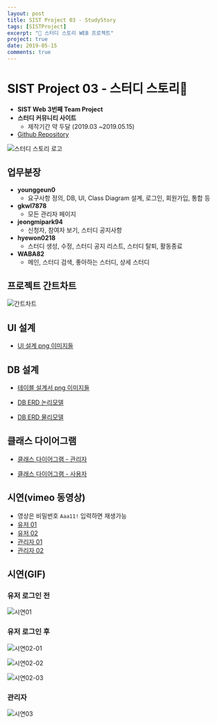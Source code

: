 ```yaml
---
layout: post
title: SIST Project 03 - StudyStory
tags: [SISTProject]
excerpt: "📝 스터디 스토리 WEB 프로젝트"
project: true
date: 2019-05-15
comments: true
---
```


# SIST Project 03 - 스터디 스토리📝

* **SIST Web 3번째 Team Project**
* **스터디 커뮤니티 사이트**
  * 제작기간 약 두달 (2019.03 ~2019.05.15)
* [Github Repository](https://github.com/younggeun0/StudyStory)
  
![스터디 스토리 로고](https://github.com/younggeun0/StudyStory/blob/master/%EB%B0%9C%ED%91%9C%EC%9E%90%EB%A3%8C/img/logo.PNG?raw=true)


## 업무분장
  * **younggeun0**
    * 요구사항 정의, DB, UI, Class Diagram 설계, 로그인, 회원가입, 통합 등
  * **gkwl7878**
    * 모든 관리자 페이지 
  * **jeongmipark94**
    * 신청자, 참여자 보기, 스터디 공지사항
  * **hyewon0218**
    * 스터디 생성, 수정, 스터디 공지 리스트, 스터디 탈퇴, 활동종료
  * **WABA82**
    * 메인, 스터디 검색, 좋아하는 스터디, 상세 스터디


## 프로젝트 간트차트

![간트차트](https://github.com/younggeun0/StudyStory/blob/master/%EB%B0%9C%ED%91%9C%EC%9E%90%EB%A3%8C/img/gantt.PNG?raw=true)


## UI 설계

* [UI 설계 png 이미지들](https://github.com/younggeun0/StudyStory/tree/master/02.%EC%84%A4%EA%B3%84/UI%20png)

## DB 설계

* [테이블 설계서 png 이미지들](https://github.com/younggeun0/StudyStory/tree/master/02.%EC%84%A4%EA%B3%84/ERD%20png/v0409/%ED%85%8C%EC%9D%B4%EB%B8%94%EC%84%A4%EA%B3%84%EC%84%9C_v0409)

* [DB ERD 논리모델](https://github.com/younggeun0/StudyStory/blob/master/02.%EC%84%A4%EA%B3%84/ERD%20png/%EB%85%BC%EB%A6%AC%EB%AA%A8%EB%8D%B8_v0430.png?raw=true)

* [DB ERD 물리모델](https://github.com/younggeun0/StudyStory/blob/master/02.%EC%84%A4%EA%B3%84/ERD%20png/%EB%AC%BC%EB%A6%AC%EB%AA%A8%EB%8D%B8_v0430.png?raw=true)

## 클래스 다이어그램

* [클래스 다이어그램 - 관리자](https://github.com/younggeun0/StudyStory/blob/master/02.%EC%84%A4%EA%B3%84/class_diaram_%EA%B4%80%EB%A6%AC%EC%9E%90_v0418.png?raw=true)

* [클래스 다이어그램 - 사용자](https://github.com/younggeun0/StudyStory/blob/master/02.%EC%84%A4%EA%B3%84/class_diagram_%EC%9C%A0%EC%A0%80_v0416.png?raw=true)

## 시연(vimeo 동영상)

* 영상은 비밀번호 `Aaa11!` 입력하면 재생가능
* [유저 01](https://vimeo.com/336271557)
* [유저 02](https://vimeo.com/336271704)
* [관리자 01](https://vimeo.com/336269459)
* [관리자 02](https://vimeo.com/336269685)

## 시연(GIF)

### 유저 로그인 전 

![시연01](https://github.com/younggeun0/StudyStory/blob/master/%EB%B0%9C%ED%91%9C%EC%9E%90%EB%A3%8C/img/%EC%8B%9C%EC%97%B001.gif?raw=true)

### 유저 로그인 후

![시연02-01](https://github.com/younggeun0/StudyStory/blob/master/%EB%B0%9C%ED%91%9C%EC%9E%90%EB%A3%8C/img/%EC%8B%9C%EC%97%B002-01.gif?raw=true)

![시연02-02](https://github.com/younggeun0/StudyStory/blob/master/%EB%B0%9C%ED%91%9C%EC%9E%90%EB%A3%8C/img/%EC%8B%9C%EC%97%B002-02.gif?raw=true)

![시연02-03](https://github.com/younggeun0/StudyStory/blob/master/%EB%B0%9C%ED%91%9C%EC%9E%90%EB%A3%8C/img/%EC%8B%9C%EC%97%B002-03.gif?raw=true)

### 관리자

![시연03](https://github.com/younggeun0/StudyStory/blob/master/%EB%B0%9C%ED%91%9C%EC%9E%90%EB%A3%8C/img/%EC%8B%9C%EC%97%B003.gif?raw=true)


